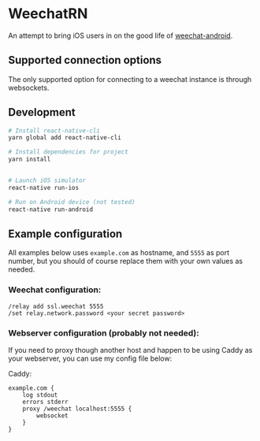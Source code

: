 # WeechatRN

An attempt to bring iOS users in on the good life of [weechat-android](https://github.com/ubergeek42/weechat-android).

## Supported connection options

The only supported option for connecting to a weechat instance is through websockets.

## Development

```bash
# Install react-native-cli
yarn global add react-native-cli

# Install dependencies for project
yarn install


# Launch iOS simulator
react-native run-ios

# Run on Android device (not tested)
react-native run-android
```

## Example configuration

All examples below uses `example.com` as hostname, and `5555` as port number, but you should of course replace them with your own values as needed.

### Weechat configuration:

```
/relay add ssl.weechat 5555
/set relay.network.password <your secret password>
```

### Webserver configuration (probably not needed):

If you need to proxy though another host and happen to be using Caddy as your webserver, you can use my config file below:

Caddy:

```
example.com {
	log stdout
	errors stderr
	proxy /weechat localhost:5555 {
		websocket
	}
}
```
